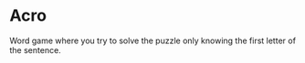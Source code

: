 Acro
=====

Word game where you try to solve the puzzle only knowing the first letter of the sentence.
